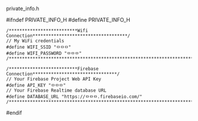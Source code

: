 private_info.h

#ifndef PRIVATE_INFO_H
#define PRIVATE_INFO_H

    /**************************Wifi Connection************************************/
    // My WiFi credentials
    #define WIFI_SSID "ㅁㅁㅁ"
    #define WIFI_PASSWORD "ㅁㅁㅁ"
    /*****************************************************************************/

    /**************************Firebase Connection********************************/
    // Your Firebase Project Web API Key
    #define API_KEY "ㅁㅁㅁ"
    // Your Firebase Realtime database URL
    #define DATABASE_URL "https://ㅁㅁㅁ.firebaseio.com/"
    /*****************************************************************************/

#endif